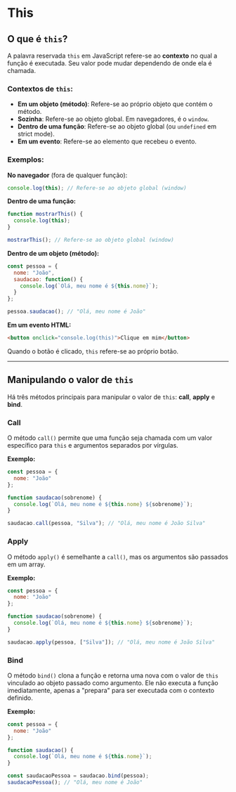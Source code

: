 # This

## **O que é `this`?**

A palavra reservada `this` em JavaScript refere-se ao **contexto** no qual a função é executada. Seu valor pode mudar dependendo de onde ela é chamada.

### Contextos de `this`:
- **Em um objeto (método)**: Refere-se ao próprio objeto que contém o método.
- **Sozinha**: Refere-se ao objeto global. Em navegadores, é o `window`.
- **Dentro de uma função**: Refere-se ao objeto global (ou `undefined` em strict mode).
- **Em um evento**: Refere-se ao elemento que recebeu o evento.

### Exemplos:

**No navegador** (fora de qualquer função):

```javascript
console.log(this); // Refere-se ao objeto global (window)
```

**Dentro de uma função:**

```javascript
function mostrarThis() {
  console.log(this);
}

mostrarThis(); // Refere-se ao objeto global (window)
```

**Dentro de um objeto (método):**

```javascript
const pessoa = {
  nome: "João",
  saudacao: function() {
    console.log(`Olá, meu nome é ${this.nome}`);
  }
};

pessoa.saudacao(); // "Olá, meu nome é João"
```

**Em um evento HTML:**

```html
<button onclick="console.log(this)">Clique em mim</button>
```
Quando o botão é clicado, `this` refere-se ao próprio botão.

---

## **Manipulando o valor de `this`**

Há três métodos principais para manipular o valor de `this`: **call**, **apply** e **bind**.

### **Call**
O método `call()` permite que uma função seja chamada com um valor específico para `this` e argumentos separados por vírgulas.

**Exemplo:**

```javascript
const pessoa = {
  nome: "João"
};

function saudacao(sobrenome) {
  console.log(`Olá, meu nome é ${this.nome} ${sobrenome}`);
}

saudacao.call(pessoa, "Silva"); // "Olá, meu nome é João Silva"
```

### **Apply**
O método `apply()` é semelhante a `call()`, mas os argumentos são passados em um array.

**Exemplo:**

```javascript
const pessoa = {
  nome: "João"
};

function saudacao(sobrenome) {
  console.log(`Olá, meu nome é ${this.nome} ${sobrenome}`);
}

saudacao.apply(pessoa, ["Silva"]); // "Olá, meu nome é João Silva"
```

### **Bind**
O método `bind()` clona a função e retorna uma nova com o valor de `this` vinculado ao objeto passado como argumento. Ele não executa a função imediatamente, apenas a "prepara" para ser executada com o contexto definido.

**Exemplo:**

```javascript
const pessoa = {
  nome: "João"
};

function saudacao() {
  console.log(`Olá, meu nome é ${this.nome}`);
}

const saudacaoPessoa = saudacao.bind(pessoa);
saudacaoPessoa(); // "Olá, meu nome é João"
```
